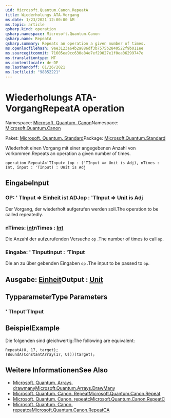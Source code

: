 ```yaml
---
uid: Microsoft.Quantum.Canon.RepeatA
title: Wiederholungs ATA-Vorgang
ms.date: 1/23/2021 12:00:00 AM
ms.topic: article
qsharp.kind: operation
qsharp.namespace: Microsoft.Quantum.Canon
qsharp.name: RepeatA
qsharp.summary: Repeats an operation a given number of times.
ms.openlocfilehash: 9ae3123a64b2a886df3b7575b2840522f9b011ee
ms.sourcegitcommit: 71605ea9cc630e84e7ef29027e1f0ea06299747e
ms.translationtype: MT
ms.contentlocale: de-DE
ms.lasthandoff: 01/26/2021
ms.locfileid: "98852221"
---
```

# <a name="repeata-operation"></a><span data-ttu-id="77b22-102">Wiederholungs ATA-Vorgang</span><span class="sxs-lookup"><span data-stu-id="77b22-102">RepeatA operation</span></span>

<span data-ttu-id="77b22-103">Namespace: [Microsoft. Quantum. Canon](xref:Microsoft.Quantum.Canon)</span><span class="sxs-lookup"><span data-stu-id="77b22-103">Namespace: [Microsoft.Quantum.Canon](xref:Microsoft.Quantum.Canon)</span></span>

<span data-ttu-id="77b22-104">Paket: [Microsoft. Quantum. Standard](https://nuget.org/packages/Microsoft.Quantum.Standard)</span><span class="sxs-lookup"><span data-stu-id="77b22-104">Package: [Microsoft.Quantum.Standard](https://nuget.org/packages/Microsoft.Quantum.Standard)</span></span>


<span data-ttu-id="77b22-105">Wiederholt einen Vorgang mit einer angegebenen Anzahl von vorkommen.</span><span class="sxs-lookup"><span data-stu-id="77b22-105">Repeats an operation a given number of times.</span></span>

```qsharp
operation RepeatA<'TInput> (op : ('TInput => Unit is Adj), nTimes : Int, input : 'TInput) : Unit is Adj
```


## <a name="input"></a><span data-ttu-id="77b22-106">Eingabe</span><span class="sxs-lookup"><span data-stu-id="77b22-106">Input</span></span>

### <a name="op--tinput--unit--is-adj"></a><span data-ttu-id="77b22-107">OP: ' TInput => [Einheit](xref:microsoft.quantum.lang-ref.unit)  ist ADJ</span><span class="sxs-lookup"><span data-stu-id="77b22-107">op : 'TInput => [Unit](xref:microsoft.quantum.lang-ref.unit)  is Adj</span></span>

<span data-ttu-id="77b22-108">Der Vorgang, der wiederholt aufgerufen werden soll.</span><span class="sxs-lookup"><span data-stu-id="77b22-108">The operation to be called repeatedly.</span></span>


### <a name="ntimes--int"></a><span data-ttu-id="77b22-109">nTimes: [int](xref:microsoft.quantum.lang-ref.int)</span><span class="sxs-lookup"><span data-stu-id="77b22-109">nTimes : [Int](xref:microsoft.quantum.lang-ref.int)</span></span>

<span data-ttu-id="77b22-110">Die Anzahl der aufzurufenden Versuche `op` .</span><span class="sxs-lookup"><span data-stu-id="77b22-110">The number of times to call `op`.</span></span>


### <a name="input--tinput"></a><span data-ttu-id="77b22-111">Eingabe: ' TInput</span><span class="sxs-lookup"><span data-stu-id="77b22-111">input : 'TInput</span></span>

<span data-ttu-id="77b22-112">Die an zu über gebenden Eingaben `op` .</span><span class="sxs-lookup"><span data-stu-id="77b22-112">The input to be passed to `op`.</span></span>



## <a name="output--unit"></a><span data-ttu-id="77b22-113">Ausgabe: [Einheit](xref:microsoft.quantum.lang-ref.unit)</span><span class="sxs-lookup"><span data-stu-id="77b22-113">Output : [Unit](xref:microsoft.quantum.lang-ref.unit)</span></span>



## <a name="type-parameters"></a><span data-ttu-id="77b22-114">Typparameter</span><span class="sxs-lookup"><span data-stu-id="77b22-114">Type Parameters</span></span>

### <a name="tinput"></a><span data-ttu-id="77b22-115">' TInput</span><span class="sxs-lookup"><span data-stu-id="77b22-115">'TInput</span></span>



## <a name="example"></a><span data-ttu-id="77b22-116">Beispiel</span><span class="sxs-lookup"><span data-stu-id="77b22-116">Example</span></span>

<span data-ttu-id="77b22-117">Die folgenden sind gleichwertig:</span><span class="sxs-lookup"><span data-stu-id="77b22-117">The following are equivalent:</span></span>

```qsharp
RepeatA(U, 17, target);
(BoundA(ConstantArray(17, U)))(target);
```

## <a name="see-also"></a><span data-ttu-id="77b22-118">Weitere Informationen</span><span class="sxs-lookup"><span data-stu-id="77b22-118">See Also</span></span>

- [<span data-ttu-id="77b22-119">Microsoft. Quantum. Arrays. drawmany</span><span class="sxs-lookup"><span data-stu-id="77b22-119">Microsoft.Quantum.Arrays.DrawMany</span></span>](xref:Microsoft.Quantum.Arrays.DrawMany)
- [<span data-ttu-id="77b22-120">Microsoft. Quantum. Canon. Repeat</span><span class="sxs-lookup"><span data-stu-id="77b22-120">Microsoft.Quantum.Canon.Repeat</span></span>](xref:Microsoft.Quantum.Canon.Repeat)
- [<span data-ttu-id="77b22-121">Microsoft. Quantum. Canon. repeatc</span><span class="sxs-lookup"><span data-stu-id="77b22-121">Microsoft.Quantum.Canon.RepeatC</span></span>](xref:Microsoft.Quantum.Canon.RepeatC)
- [<span data-ttu-id="77b22-122">Microsoft. Quantum. Canon. repeatca</span><span class="sxs-lookup"><span data-stu-id="77b22-122">Microsoft.Quantum.Canon.RepeatCA</span></span>](xref:Microsoft.Quantum.Canon.RepeatCA)